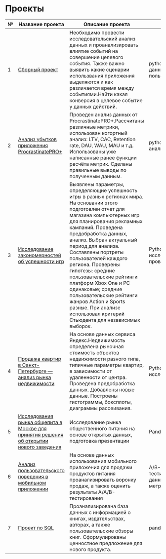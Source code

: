 # Проекты


|№  | Название проекта | Описание проекта  |  Инструменты |
| - | ---- | ---------- | -- |
| 1 | [Сборный проект](https://github.com/AnastasiaKoshk/Yandex.Practicum.Portfolio/blob/main/GraduationProject/MainProject.ipynb)|Необходимо провести исследовательский анализ данных и проанализировать влиятие событий на совершение целевого события. Также важно выявить какие сценарии использвания приложения выделяются и как различается время между событиями.Найти какая конверсия в целевое событие у данных действий.|python, pandas, scipy, matplotlib, numpy, cmath, предобработка данных, исследовательский анализ данных, поиск сценарией пользователей, диаграмма Санкея, статистические гипотезы|
| 2 | [Анализ убытков приложения ProcrastinatePRO+](https://github.com/AnastasiaKoshk/Yandex.Practicum.Portfolio/blob/main/MarketingStrategy/LossAnalysis.ipynb)|Проведен анализ данных от ProcrastinatePRO+.Рассчитаны различные метрики, использован когортный анализ: LTV, CAC, Retention rate, DAU, WAU, MAU и т.д. Использованы уже написанные ранее функции расчёта метрик. Сделаны правильные выводы по полученным данным.|python,pandas, matplotlib, seaborn, юнит-экономика, когортный анализ, продуктовые метрики|
| 3  | [Исследование закономерностей об успешности игр](https://github.com/AnastasiaKoshk/Yandex.Practicum.Portfolio/blob/main/GameDevIndustryAnalysis/GameAnalysis.ipynb)|Выявлены параметры, определяющие успешность игры в разных регионах мира. На основании этого подготовлен отчет для магазина компьютерных игр для планирования рекламных кампаний. Проведена предобработка данных, анализ. Выбран актуальный период для анализа. Составлены портреты пользователей каждого региона. Проверены гипотезы: средние пользовательские рейтинги платформ Xbox One и PC одинаковые; средние пользовательские рейтинги жанров Action и Sports разные. При анализе использовал критерий Стьюдента для независимых выборок.|Python,Pandas,Matplotlib, NumPy,предобработка данных, исследовательский анализ данных, описательная статистика, проверка статистических гипотез|
| 4  | [Продажа квартир в Санкт-Петербурге — анализ рынка недвижимости](https://github.com/AnastasiaKoshk/Yandex.Practicum.Portfolio/blob/main/RealEstateAnalysis/Apartmentanalysis.ipynb)|На основе данных сервиса Яндекс.Недвижимость определена рыночная стоимость объектов недвижимости разного типа, типичные параметры квартир, в зависимости от удаленности от центра. Проведена предобработка данных. Добавлены новые данные. Построены гистограммы, боксплоты, диаграммы рассеивания.| Python,Pandas,Matplotlib, предобработка данных, исследовательский анализ данных, визуализация данных|
| 5  |  [Исследования рынка общепита в Москве для принятия решения об открытии нового заведения](https://github.com/AnastasiaKoshk/Yandex.Practicum.Portfolio/blob/main/CateringAnalysis/Cateringanalysis.ipynb)|Исследование рынка общественного питания на основе открытых данных, подготовка презентации|Pandas,Plotly,Python,Seaborn,визуализация данных|
| 6  | [Анализ пользовательского поведения в мобильном приложении](https://github.com/AnastasiaKoshk/Yandex.Practicum.Portfolio/blob/main/MobileAppAnalysis/MobileAnalysis.ipynb)|На основе данных использования мобильного приложения для продажи продуктов питания проанализировать воронку продаж, а также оценить результаты A/A/B-тестирования|A/B-тестирование,Matplotlib,Pandas,Plotly,Python,Seaborn,визуализация данных,проверка статистических гипотез,продуктовые метрики,событийная аналитика|
| 7  | [Проект по SQL](https://github.com/AnastasiaKoshk/Yandex.Practicum.Portfolio/blob/main/SQL/SQL.ipynb)|Проанализирована база данных с информацией о книгах, издательствах, авторах, а также пользовательские обзоры книг. Сформулированы ценностное предложение для нового продукта.|pandas,sqlalchemy|














